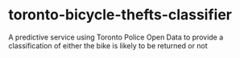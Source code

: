 # toronto-bicycle-thefts-classifier
A predictive service using Toronto Police Open Data to provide a classification of either the bike is likely to be returned or not
